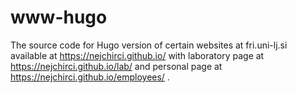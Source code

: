 ﻿# www-hugo
The source code for Hugo version of certain websites at fri.uni-lj.si available at https://nejchirci.github.io/ with
laboratory page at https://nejchirci.github.io/lab/ and personal page at https://nejchirci.github.io/employees/ .
